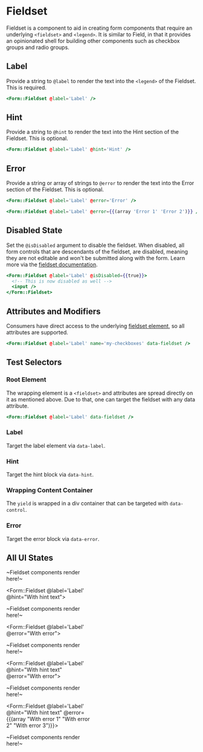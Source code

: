 # Fieldset

Fieldset is a component to aid in creating form components that require an underlying `<fieldset>` and `<legend>`. It is similar to Field, in that it provides an opinionated shell for building other components such as checkbox groups and radio groups.

## Label

Provide a string to `@label` to render the text into the `<legend>` of the Fieldset. This is required.

```hbs
<Form::Fieldset @label='Label' />
```

## Hint

Provide a string to `@hint` to render the text into the Hint section of the Fieldset. This is optional.

```hbs
<Form::Fieldset @label='Label' @hint='Hint' />
```

## Error

Provide a string or array of strings to `@error` to render the text into the Error section of the Fieldset. This is optional.

```hbs
<Form::Fieldset @label='Label' @error='Error' />
```

```hbs
<Form::Fieldset @label='Label' @error={{(array 'Error 1' 'Error 2')}} />
```

## Disabled State

Set the `@isDisabled` argument to disable the fieldset. When disabled, all form controls that are descendants of the fieldset, are disabled, meaning they are not editable and won't be submitted along with the form. Learn more via the [fieldset documentation](https://developer.mozilla.org/en-US/docs/Web/HTML/Element/fieldset#attributes).

```hbs
<Form::Fieldset @label='Label' @isDisabled={{true}}>
  <!-- This is now disabled as well -->
  <input />
</Form::Fieldset>
```

## Attributes and Modifiers

Consumers have direct access to the underlying [fieldset element](https://developer.mozilla.org/en-US/docs/Web/HTML/Element/fieldset), so all attributes are supported.

```hbs
<Form::Fieldset @label='Label' name='my-checkboxes' data-fieldset />
```

## Test Selectors

### Root Element

The wrapping element is a `<fieldset>` and attributes are spread directly on it as mentioned above. Due to that, one can target the fieldset with any data attribute.

```hbs
<Form::Fieldset @label='Label' data-fieldset />
```

### Label

Target the label element via `data-label`.

### Hint

Target the hint block via `data-hint`.

### Wrapping Content Container

The `yield` is wrapped in a div container that can be targeted with `data-control`.

### Error

Target the error block via `data-error`.

## All UI States

<div class="flex flex-col space-y-4" style="max-width: 14rem">
<Form::Fieldset @label='Label'>

  <p class='text-body-and-labels text-xs m-0 italic'>~Fieldset components render here!~</p>
</Form::Fieldset>

<Form::Fieldset @label='Label' @hint="With hint text">

  <p class='text-body-and-labels text-xs m-0 italic'>~Fieldset components render here!~</p>
</Form::Fieldset>

<Form::Fieldset @label='Label' @error="With error">

  <p class='text-body-and-labels text-xs m-0 italic'>~Fieldset components render here!~</p>
</Form::Fieldset>

<Form::Fieldset @label='Label' @hint="With hint text" @error="With error">

  <p class='text-body-and-labels text-xs m-0 italic'>~Fieldset components render here!~</p>
</Form::Fieldset>

<Form::Fieldset @label='Label' @hint="With hint text" @error={{(array "With error 1" "With error 2" "With error 3")}}>

  <p class='text-body-and-labels text-xs m-0 italic'>~Fieldset components render here!~</p>
</Form::Fieldset>
</div>
